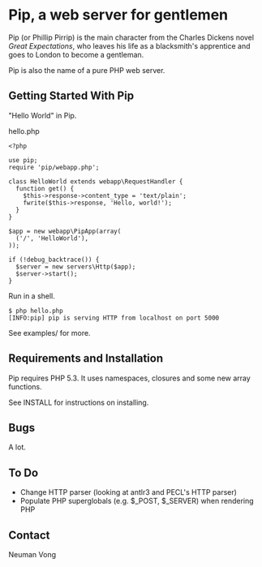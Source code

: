 Pip, a web server for gentlemen 
===============================

Pip (or Phillip Pirrip) is the main character from the Charles Dickens novel
_Great Expectations_, who leaves his life as a blacksmith's apprentice and
goes to London to become a gentleman.

Pip is also the name of a pure PHP web server.

Getting Started With Pip
------------------------

"Hello World" in Pip.

hello.php

    <?php

    use pip;
    require 'pip/webapp.php';

    class HelloWorld extends webapp\RequestHandler {
      function get() {
        $this->response->content_type = 'text/plain';
        fwrite($this->response, 'Hello, world!');
      }
    }

    $app = new webapp\PipApp(array(
      ('/', 'HelloWorld'),
    ));

    if (!debug_backtrace()) {
      $server = new servers\Http($app);
      $server->start();
    }

Run in a shell.

    $ php hello.php
    [INFO:pip] pip is serving HTTP from localhost on port 5000

See examples/ for more.

Requirements and Installation
-----------------------------

Pip requires PHP 5.3. It uses namespaces, closures and some new
array functions.

See INSTALL for instructions on installing.

Bugs
----

A lot.

To Do
-----

- Change HTTP parser (looking at antlr3 and PECL's HTTP parser)
- Populate PHP superglobals (e.g. $_POST, $_SERVER) when rendering PHP

Contact
-------

Neuman Vong 
